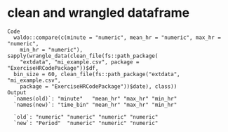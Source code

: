 # clean and wrangled dataframe

    Code
      waldo::compare(c(minute = "numeric", mean_hr = "numeric", max_hr = "numeric",
        min_hr = "numeric"), sapply(wrangle_data(clean_file(fs::path_package(
        "extdata", "mi_example.csv", package = "ExerciseHRCodePackage"))$df,
      bin_size = 60, clean_file(fs::path_package("extdata", "mi_example.csv",
        package = "ExerciseHRCodePackage"))$date), class))
    Output
      `names(old)`: "minute"   "mean_hr" "max_hr" "min_hr"
      `names(new)`: "time_bin" "mean_hr" "max_hr" "min_hr"
      
      `old`: "numeric" "numeric" "numeric" "numeric"
      `new`: "Period"  "numeric" "numeric" "numeric"

